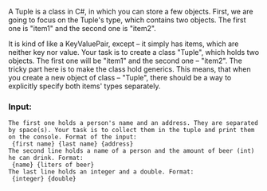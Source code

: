 A Tuple is a class in C#, in which you can store a few objects. First, we are going to focus on the Tuple's type, which contains two objects. The first one is "item1" and the second one is "item2".

It is kind of like a KeyValuePair, except – it simply has items, which are neither key nor value. Your task is to create a class "Tuple", which holds two objects. The first one will be "item1" and the second one – "item2". The tricky part here is to make the class hold generics. This means, that when you create a new object of class – "Tuple", there should be a way to explicitly specify both items' types separately.

### Input:

	The first one holds a person's name and an address. They are separated by space(s). Your task is to collect them in the tuple and print them on the console. Format of the input:
   	 {first name} {last name} {address}
	The second line holds a name of a person and the amount of beer (int) he can drink. Format:
   	 {name} {liters of beer}
	The last line holds an integer and a double. Format:
   	 {integer} {double}
